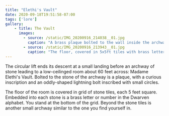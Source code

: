 ```yaml
---
title: "Elethi's Vault"
date: 2020-09-18T19:51:58-07:00
tags: ['lore']
gallery:
    - title: The Vault
      images:
        - source: /static/IMG_20200916_214038__01.jpg
          caption: "A brass plaque bolted to the wall inside the archway."
        - source: /static/IMG_20200916_213943__01.jpg
          caption: "The floor, covered in 5x5ft tiles with brass lettering."
---
```


The circular lift ends its descent at a small landing before an archway of stone leading to a low-ceilinged room about 60 feet across: Madame Elethi's Vault. Bolted to the stone of the archway is a plaque, with a curious inscription and an oddly-shaped lightning bolt inscribed with small circles.

The floor of the room is covered in grid of stone tiles, each 5 feet square. Embedded into each stone is a brass letter or number in the Dwarven alphabet. You stand at the bottom of the grid. Beyond the stone tiles is another small archway similar to the one you find yourself in.
